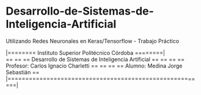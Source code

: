 # Desarrollo-de-Sistemas-de-Inteligencia-Artificial

Utilizando Redes Neuronales en Keras/Tensorflow - Trabajo Práctico


|======== Instituto Superior Politécnico Córdoba ========|                                              
==                                                      ==
==  Desarrollo de Sistemas de Inteligencia Artificial   == 
==                                                      ==
==  Profesor: Carlos Ignacio Charletti                  ==
==                                                      ==
==  Alumno: Medina Jorge Sebastián                      ==
|========================================================|  

